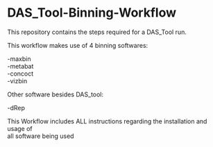# DAS_Tool-Binning-Workflow
This repository contains the steps required for a DAS_Tool run.

This workflow makes use of 4 binning softwares:  
    
  -maxbin  
  -metabat  
  -concoct  
  -vizbin  
 
 Other software besides DAS_tool:  
   
  -dRep  
    
 This Workflow includes ALL instructions regarding the installation and usage of  
 all software being used
  
